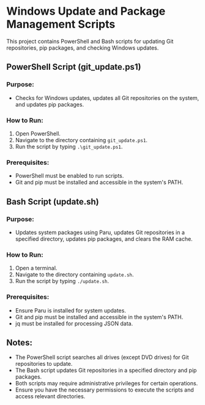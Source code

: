 # Windows Update and Package Management Scripts

This project contains PowerShell and Bash scripts for updating Git repositories, pip packages, and checking Windows updates.

## PowerShell Script (git_update.ps1)

### Purpose:
- Checks for Windows updates, updates all Git repositories on the system, and updates pip packages.

### How to Run:
1. Open PowerShell.
2. Navigate to the directory containing `git_update.ps1`.
3. Run the script by typing `.\git_update.ps1`.

### Prerequisites:
- PowerShell must be enabled to run scripts.
- Git and pip must be installed and accessible in the system's PATH.

## Bash Script (update.sh)

### Purpose:
- Updates system packages using Paru, updates Git repositories in a specified directory, updates pip packages, and clears the RAM cache.

### How to Run:
1. Open a terminal.
2. Navigate to the directory containing `update.sh`.
3. Run the script by typing `./update.sh`.

### Prerequisites:
- Ensure Paru is installed for system updates.
- Git and pip must be installed and accessible in the system's PATH.
- jq must be installed for processing JSON data.

## Notes:
- The PowerShell script searches all drives (except DVD drives) for Git repositories to update.
- The Bash script updates Git repositories in a specified directory and pip packages.
- Both scripts may require administrative privileges for certain operations.
- Ensure you have the necessary permissions to execute the scripts and access relevant directories.